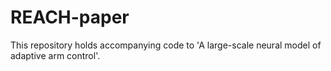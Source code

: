 # REACH-paper

This repository holds accompanying code to 'A large-scale neural model of adaptive arm control'.
